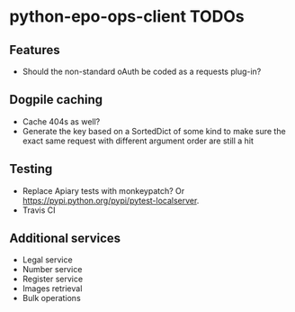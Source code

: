 # python-epo-ops-client TODOs

## Features
* Should the non-standard oAuth be coded as a requests plug-in?

## Dogpile caching
* Cache 404s as well?
* Generate the key based on a SortedDict of some kind to make sure the exact
  same request with different argument order are still a hit

## Testing
* Replace Apiary tests with monkeypatch? Or
  <https://pypi.python.org/pypi/pytest-localserver>.
* Travis CI

## Additional services
* Legal service
* Number service
* Register service
* Images retrieval
* Bulk operations
